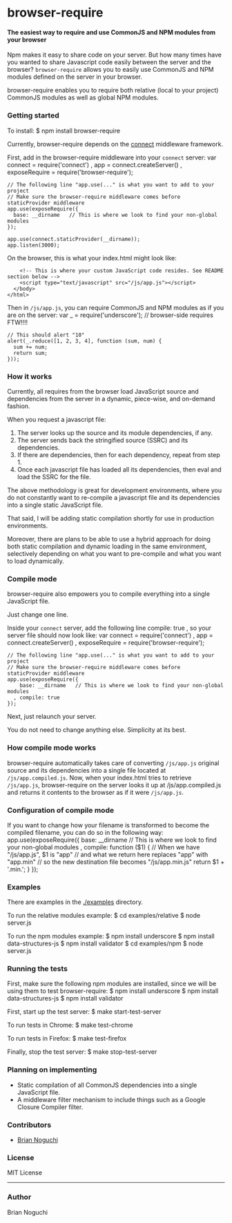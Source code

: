browser-require
===============

#### The easiest way to require and use CommonJS and NPM modules from your browser

Npm makes it easy to share code on your server. But how many times have you 
wanted to share Javascript code easily between the server and the browser?
`browser-require` allows you to easily use CommonJS and NPM modules defined
on the server in your browser.

browser-require enables you to require both relative (local to your project)
CommonJS modules as well as global NPM modules.

### Getting started
To install:
    $ npm install browser-require

Currently, browser-require depends on the 
[connect](https://github.com/visionmedia/connect/) middleware framework.

First, add in the browser-require middleware into your `connect` server:
    var connect = require('connect')
      , app = connect.createServer()
      , exposeRequire = require('browser-require');

    // The following line "app.use(..." is what you want to add to your project
    // Make sure the browser-require middleware comes before staticProvider middleware
    app.use(exposeRequire({
      base: __dirname   // This is where we look to find your non-global modules
    });

    app.use(connect.staticProvider(__dirname));
    app.listen(3000);

On the browser, this is what your index.html might look like:
    <!DOCTYPE html>
    <html>
      <head>
        <title>browser-require example</title>
      </head>
      <body>
        <!-- This is a boilerplate file that you must require -->
        <script type="text/javascript" src="/browser_require.js"></script>

        <!-- This is where your custom JavaScript code resides. See README section below -->
        <script type="text/javascript" src="/js/app.js"></script>
      </body>
    </html>

Then in `/js/app.js`, you can require CommonJS and NPM modules as if you are on the server:
    var _ = require('underscore'); // browser-side requires FTW!!!!

    // This should alert "10"
    alert(_.reduce([1, 2, 3, 4], function (sum, num) {
      sum += num;
      return sum;
    }));

### How it works
Currently, all requires from the browser load JavaScript source and dependencies
from the server in a dynamic, piece-wise, and on-demand fashion.

When you request a javascript file:

1. The server looks up the source and its module dependencies, if any.
2. The server sends back the stringified source (SSRC) and its dependencies.
3. If there are dependencies, then for each dependency, repeat from step 1.
4. Once each javascript file has loaded all its dependencies, then eval and load the SSRC for the file.

The above methodology is great for development environments, where you do not constantly want to
re-compile a javascript file and its dependencies into a single static JavaScript file.

That said, I will be adding static compilation shortly for use in production environments.

Moreover, there are plans to be able to use a hybrid approach for doing both static compilation and
dynamic loading in the same environment, selectively depending on what you want to pre-compile and
what you want to load dynamically.

### Compile mode
browser-require also empowers you to compile everything into a single JavaScript file.

Just change one line.

Inside your `connect` server, add the following line
    compile: true
, so your server file should now look like:
    var connect = require('connect')
      , app = connect.createServer()
      , exposeRequire = require('browser-require');

    // The following line "app.use(..." is what you want to add to your project
    // Make sure the browser-require middleware comes before staticProvider middleware
    app.use(exposeRequire({
        base: __dirname   // This is where we look to find your non-global modules
      , compile: true
    });

Next, just relaunch your server.

You do not need to change anything else. Simplicity at its best.

### How compile mode works
browser-require automatically takes care of converting `/js/app.js`
original source and its dependencies into a single file located at `/js/app.compiled.js`.
Now, when your index.html tries to retrieve `/js/app.js`, browser-require on the server looks it up
at /js/app.compiled.js and returns it contents to the browser as if it were `/js/app.js`.

### Configuration of compile mode
If you want to change how your filename is transformed to become the compiled filename, 
you can do so in the following way:
    app.use(exposeRequire({
        base: __dirname   // This is where we look to find your non-global modules
      , compile: function ($1) {
          // When we have "/js/app.js", $1 is "app"
          // and what we return here replaces "app" with "app.min"
          // so the new destination file becomes "/js/app.min.js"
          return $1 + '.min.';
        }
    });

### Examples
There are examples in the [./examples](https://github.com/bnoguchi/browser-require/tree/master/examples) directory.

To run the relative modules example:
    $ cd examples/relative
    $ node server.js

To run the npm modules example:
    $ npm install underscore
    $ npm install data-structures-js
    $ npm install validator
    $ cd examples/npm
    $ node server.js

### Running the tests
First, make sure the following npm modules are installed, since we will be
using them to test browser-require:
    $ npm install underscore
    $ npm install data-structures-js
    $ npm install validator

First, start up the test server:
    $ make start-test-server

To run tests in Chrome:
    $ make test-chrome

To run tests in Firefox:
    $ make test-firefox

Finally, stop the test server:
    $ make stop-test-server

### Planning on implementing
- Static compilation of all CommonJS dependencies into a single JavaScript file.
- A middleware filter mechanism to include things such as a Google Closure Compiler filter.

### Contributors
- [Brian Noguchi](https://github.com/bnoguchi)

### License
MIT License

---
### Author
Brian Noguchi
